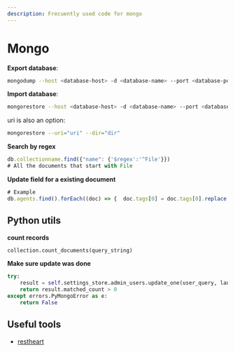 ```yaml
---
description: Frecuently used code for mongo
---
```


# Mongo

**Export database**:

```sh
mongodump --host <database-host> -d <database-name> --port <database-port> --out directory
```

**Import database**:

```sh
mongorestore --host <database-host> -d <database-name> --port <database-port> foldername
```

uri is also an option:

```sh
mongorestore --uri="uri" --dir="dir"
```



**Search by regex**

```js
db.collectionname.find({"name": {'$regex':'^File'}})
# All the documents that start with File
```



**Update field for a existing document**

```js
# Example
db.agents.find().forEach((doc) => {  doc.tags[0] = doc.tags[0].replace(">", "-"); db.agents.save(doc); });
```



## Python utils

**count records**

```python
collection.count_documents(query_string)
```

**Make sure update was done**

```python
try:
    result = self.settings_store.admin_users.update_one(user_query, language_insert)
    return result.matched_count > 0
except errors.PyMongoError as e:
    return False
```





## Useful tools

- [restheart](https://restheart.org/)
